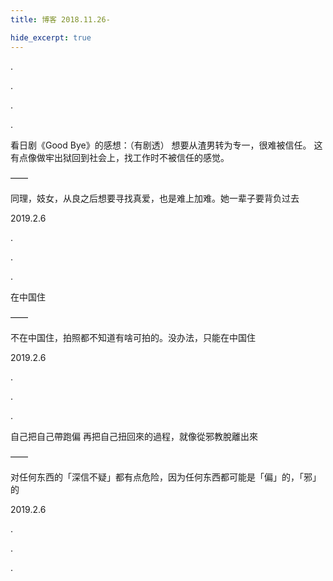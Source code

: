 ```yaml
---
title: 博客 2018.11.26-

hide_excerpt: true
---
```


.

<!--more-->

.

.

.





看日剧《Good Bye》的感想：（有剧透）
想要从渣男转为专一，很难被信任。
这有点像做牢出狱回到社会上，找工作时不被信任的感觉。

——

同理，妓女，从良之后想要寻找真爱，也是难上加难。她一辈子要背负过去

2019.2.6

.

.

.

在中国住

——

不在中国住，拍照都不知道有啥可拍的。没办法，只能在中国住

2019.2.6

.

.

.

自己把自己帶跑偏
再把自己扭回來的過程，就像從邪教脫離出來

——

对任何东西的「深信不疑」都有点危险，因为任何东西都可能是「偏」的，「邪」的

2019.2.6

.

.

.